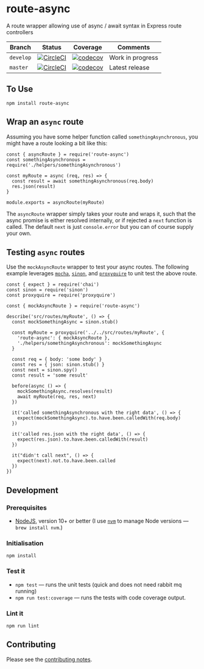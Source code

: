 # route-async

A route wrapper allowing use of async / await syntax in Express route controllers

| Branch   | Status  | Coverage  | Comments  |
| -------- | ------- | --------- | --------- |
| `develop` | [![CircleCI](https://circleci.com/gh/davesag/route-async/tree/develop.svg?style=svg)](https://circleci.com/gh/davesag/route-async/tree/develop) | [![codecov](https://codecov.io/gh/davesag/route-async/branch/develop/graph/badge.svg)](https://codecov.io/gh/davesag/route-async) | Work in progress |
| `master` | [![CircleCI](https://circleci.com/gh/davesag/route-async/tree/master.svg?style=svg)](https://circleci.com/gh/davesag/route-async/tree/master) | [![codecov](https://codecov.io/gh/davesag/route-async/branch/master/graph/badge.svg)](https://codecov.io/gh/davesag/route-async) | Latest release |

## To Use

    npm install route-async

## Wrap an `async` route

Assuming you have some helper function called `somethingAsynchronous`, you might have a route looking a bit like this:

    const { asyncRoute } = require('route-async')
    const somethingAsynchronous = require('./helpers/somethingAsynchronous')

    const myRoute = async (req, res) => {
      const result = await somethingAsynchronous(req.body)
      res.json(result)
    }

    module.exports = asyncRoute(myRoute)

The `asyncRoute` wrapper simply takes your route and wraps it, such that the async promise is either resolved internally, or if rejected a `next` function is called. The default `next` is just `console.error` but you can of course supply your own.

## Testing `async` routes

Use the `mockAsyncRoute` wrapper to test your async routes.  The following example leverages [`mocha`](https://mochajs.org), [`sinon`](https://sinonjs.org), and [`proxyquire`](https://github.com/thlorenz/proxyquire) to unit test the above route.

    const { expect } = require('chai')
    const sinon = require('sinon')
    const proxyquire = require('proxyquire')

    const { mockAsyncRoute } = require('route-async')

    describe('src/routes/myRoute', () => {
      const mockSomethingAsync = sinon.stub()

      const myRoute = proxyquire('../../src/routes/myRoute', {
        'route-async': { mockAsyncRoute },
        './helpers/somethingAsynchronous': mockSomethingAsync
      }

      const req = { body: 'some body' }
      const res = { json: sinon.stub() }
      const next = sinon.spy()
      const result = 'some result'

      before(async () => {
        mockSomethingAsync.resolves(result)
        await myRoute(req, res, next)
      })

      it('called somethingAsynchronous with the right data', () => {
        expect(mockSomethingAsync).to.have.been.calledWith(req.body)
      })

      it('called res.json with the right data', () => {
        expect(res.json).to.have.been.calledWith(result)
      })

      it("didn't call next", () => {
        expect(next).not.to.have.been.called
      })
    })

## Development

### Prerequisites

* [NodeJS](htps://nodejs.org), version 10+ or better (I use [`nvm`](https://github.com/creationix/nvm) to manage Node versions — `brew install nvm`.)

### Initialisation

    npm install

### Test it

* `npm test` — runs the unit tests (quick and does not need rabbit mq running)
* `npm run test:coverage` — runs the tests with code coverage output.

### Lint it

    npm run lint

## Contributing

Please see the [contributing notes](CONTRIBUTING.md).
